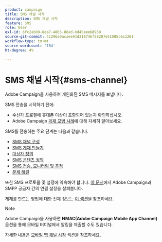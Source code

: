 ```yaml
---
product: campaign
title: SMS 채널 시작
description: SMS 채널 시작
feature: SMS
role: User
exl-id: 6fc2ab09-8ea7-4865-88ad-bd45eee68958
source-git-commit: 41296a0acaee93d31874bf58287e51085c6c1261
workflow-type: tm+mt
source-wordcount: '154'
ht-degree: 4%

---
```


# SMS 채널 시작{#sms-channel}

Adobe Campaign을 사용하여 개인화된 SMS 메시지를 보냅니다.

SMS 전송을 시작하기 전에:

* 수신자 프로필에 휴대폰 이상이 포함되어 있는지 확인하십시오.
* Adobe Campaign [게재 모범 사례](delivery-best-practices.md)에 대해 자세히 알아보세요.

SMS를 전송하는 주요 단계는 다음과 같습니다.

* [SMS 채널 구성](sms-set-up.md)
* [SMS 게재 만들기](sms-create.md)
* [대상자 정의](sms-create.md#selecting-the-target-population)
* [SMS 콘텐츠 정의](sms-create.md#defining-the-sms-content)
* [SMS 전송, 모니터링 및 추적](sms-send.md)
* [문제 해결](troubleshooting-sms.md)

또한 SMS 프로토콜 및 설정에 익숙해야 합니다. [이 문서](sms-protocol.md)에서 Adobe Campaign과 SMPP 공급자 간의 연결 설정을 살펴봅니다.

게재를 만드는 방법에 대한 전체 정보는 [이 섹션](steps-about-delivery-creation-steps.md)을 참조하세요.

>[!NOTE]
>
>Adobe Campaign을 사용하면 **NMAC(Adobe Campaign Mobile App Channel)** 옵션을 통해 모바일 터미널에서 알림을 제출할 수도 있습니다.
> 
>자세한 내용은 [모바일 앱 채널 시작](about-mobile-app-channel.md) 섹션을 참조하세요.
